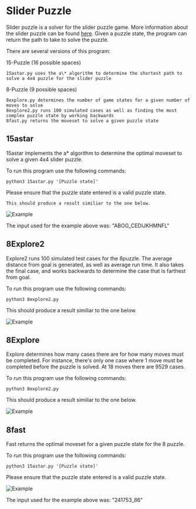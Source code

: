 # Slider Puzzle

Slider puzzle is a solver for the slider puzzle game.  More information about the slider puzzle can be found [here](https://en.wikipedia.org/wiki/Sliding_puzzle).  Given a puzzle state, the program can return the path to take to solve the puzzle.

There are several versions of this program:

  15-Puzzle (16 possible spaces)
    
    15astar.py uses the a\* algorithm to determine the shortest path to solve a 4x4 puzzle for the slider puzzle

  8-Puzzle (9 possible spaces)

    8explore.py determines the number of game states for a given number of moves to solve
    8explore2.py runs 100 simulated cases as well as finding the most complex puzzle state by working backwards
    8fast.py returns the moveset to solve a given puzzle state

## 15astar

15astar implements the a\* algorithm to determine the optimal moveset to solve a given 4x4 slider puzzle.  

  To run this program use the following commands:

    python3 15astar.py '[Puzzle state]'

  Please ensure that the puzzle state entered is a valid puzzle state.

    This should produce a result similiar to the one below.

  ![Example](https://raw.githubusercontent.com/zac-ng/Artificial_Intelligence/main/Slider_Puzzle/15Puzzle/example.gif)

  The input used for the example above was: "ABOG_CEDIJKHMNFL"

## 8Explore2
 
Explore2 runs 100 simulated test cases for the 8puzzle.  The average distance from goal is generated, as well as average run time.  It also takes the final case, and works backwards to determine the case that is farthest from goal.

  To run this program use the following commands:

    python3 8explore2.py
  
  This should produce a result similiar to the one below.

![Example](https://raw.githubusercontent.com/zac-ng/Artificial_Intelligence/main/Slider_Puzzle/8Puzzle/explore2.png)

## 8Explore
 
Explore determines how many cases there are for how many moves must be completed.  For instance, there's only one case where 1 move must be completed before the puzzle is solved.  At 18 moves there are 9529 cases. 

  To run this program use the following commands:

    python3 8explore2.py
  
  This should produce a result similiar to the one below.

![Example](https://raw.githubusercontent.com/zac-ng/Artificial_Intelligence/main/Slider_Puzzle/8Puzzle/explore.png)


## 8fast 

Fast returns the optimal moveset for a given puzzle state for the 8 puzzle.

  To run this program use the following commands:

    python3 15astar.py '[Puzzle state]'

  Please ensure that the puzzle state entered is a valid puzzle state.

  ![Example](https://raw.githubusercontent.com/zac-ng/Artificial_Intelligence/main/Slider_Puzzle/8Puzzle/fast.gif)

  The input used for the example above was: "241753_86"


